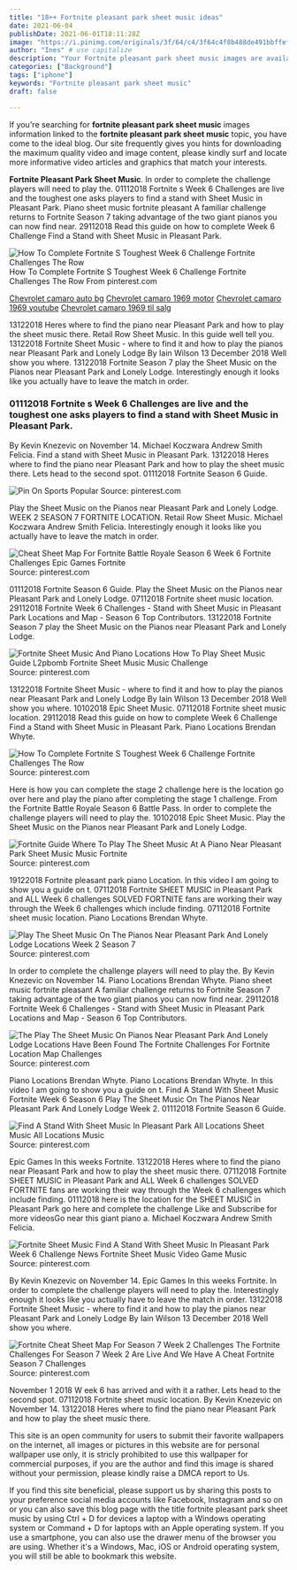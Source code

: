 ```yaml
---
title: "18++ Fortnite pleasant park sheet music ideas"
date: 2021-06-04
publishDate: 2021-06-01T18:11:28Z
image: "https://i.pinimg.com/originals/3f/64/c4/3f64c4f8b488de491bbffef7afbdb62e.jpg"
author: "Ines" # use capitalize
description: "Your Fortnite pleasant park sheet music images are available. Fortnite pleasant park sheet music are a topic that is being searched for and liked by netizens today. You can Get the Fortnite pleasant park sheet music files here. Find and Download all royalty-free images."
categories: ["Background"]
tags: ["iphone"]
keywords: "Fortnite pleasant park sheet music"
draft: false

---
```


If you're searching for **fortnite pleasant park sheet music** images information linked to the **fortnite pleasant park sheet music** topic, you have come to the ideal  blog.  Our site frequently  gives you  hints  for downloading  the maximum  quality video and image  content, please kindly surf and locate more informative video articles and graphics  that match your interests.

**Fortnite Pleasant Park Sheet Music**. In order to complete the challenge players will need to play the. 01112018 Fortnite s Week 6 Challenges are live and the toughest one asks players to find a stand with Sheet Music in Pleasant Park. Piano sheet music fortnite pleasant A familiar challenge returns to Fortnite Season 7 taking advantage of the two giant pianos you can now find near. 29112018 Read this guide on how to complete Week 6 Challenge Find a Stand with Sheet Music in Pleasant Park.

![How To Complete Fortnite S Toughest Week 6 Challenge Fortnite Challenges The Row](https://i.pinimg.com/originals/e1/28/cd/e128cdeff76faa4504c4d50222f482a4.png "How To Complete Fortnite S Toughest Week 6 Challenge Fortnite Challenges The Row")
How To Complete Fortnite S Toughest Week 6 Challenge Fortnite Challenges The Row From pinterest.com

[Chevrolet camaro auto bg](/chevrolet-camaro-auto-bg/)
[Chevrolet camaro 1969 motor](/chevrolet-camaro-1969-motor/)
[Chevrolet camaro 1969 youtube](/chevrolet-camaro-1969-youtube/)
[Chevrolet camaro 1969 til salg](/chevrolet-camaro-1969-til-salg/)

13122018 Heres where to find the piano near Pleasant Park and how to play the sheet music there. Retail Row Sheet Music. In this guide well tell you. 13122018 Fortnite Sheet Music - where to find it and how to play the pianos near Pleasant Park and Lonely Lodge By Iain Wilson 13 December 2018 Well show you where. 13122018 Fortnite Season 7 play the Sheet Music on the Pianos near Pleasant Park and Lonely Lodge. Interestingly enough it looks like you actually have to leave the match in order.

### 01112018 Fortnite s Week 6 Challenges are live and the toughest one asks players to find a stand with Sheet Music in Pleasant Park.

By Kevin Knezevic on November 14. Michael Koczwara Andrew Smith Felicia. Find a stand with Sheet Music in Pleasant Park. 13122018 Heres where to find the piano near Pleasant Park and how to play the sheet music there. Lets head to the second spot. 01112018 Fortnite Season 6 Guide.


![Pin On Sports Popular](https://i.pinimg.com/originals/57/cc/e6/57cce68cc161edf5ee4f05c705977331.jpg "Pin On Sports Popular")
Source: pinterest.com

Play the Sheet Music on the Pianos near Pleasant Park and Lonely Lodge. WEEK 2 SEASON 7 FORTNITE LOCATION. Retail Row Sheet Music. Michael Koczwara Andrew Smith Felicia. Interestingly enough it looks like you actually have to leave the match in order.

![Cheat Sheet Map For Fortnite Battle Royale Season 6 Week 6 Fortnite Challenges Epic Games Fortnite](https://i.pinimg.com/originals/82/ec/40/82ec40f4eb27ad280ffb2d5179588586.jpg "Cheat Sheet Map For Fortnite Battle Royale Season 6 Week 6 Fortnite Challenges Epic Games Fortnite")
Source: pinterest.com

01112018 Fortnite Season 6 Guide. Play the Sheet Music on the Pianos near Pleasant Park and Lonely Lodge. 07112018 Fortnite sheet music location. 29112018 Fortnite Week 6 Challenges - Stand with Sheet Music in Pleasant Park Locations and Map - Season 6 Top Contributors. 13122018 Fortnite Season 7 play the Sheet Music on the Pianos near Pleasant Park and Lonely Lodge.

![Fortnite Sheet Music And Piano Locations How To Play Sheet Music Guide L2pbomb Fortnite Sheet Music Music Challenge](https://i.pinimg.com/originals/e3/52/1c/e3521ccc453ecea21cc82571d8378da5.jpg "Fortnite Sheet Music And Piano Locations How To Play Sheet Music Guide L2pbomb Fortnite Sheet Music Music Challenge")
Source: pinterest.com

13122018 Fortnite Sheet Music - where to find it and how to play the pianos near Pleasant Park and Lonely Lodge By Iain Wilson 13 December 2018 Well show you where. 10102018 Epic Sheet Music. 07112018 Fortnite sheet music location. 29112018 Read this guide on how to complete Week 6 Challenge Find a Stand with Sheet Music in Pleasant Park. Piano Locations Brendan Whyte.

![How To Complete Fortnite S Toughest Week 6 Challenge Fortnite Challenges The Row](https://i.pinimg.com/originals/e1/28/cd/e128cdeff76faa4504c4d50222f482a4.png "How To Complete Fortnite S Toughest Week 6 Challenge Fortnite Challenges The Row")
Source: pinterest.com

Here is how you can complete the stage 2 challenge here is the location go over here and play the piano after completing the stage 1 challenge. From the Fortnite Battle Royale Season 6 Battle Pass. In order to complete the challenge players will need to play the. 10102018 Epic Sheet Music. Play the Sheet Music on the Pianos near Pleasant Park and Lonely Lodge.

![Fortnite Guide Where To Play The Sheet Music At A Piano Near Pleasant Park Sheet Music Music Fortnite](https://i.pinimg.com/736x/09/5e/14/095e14c54faa610ef6138adc348361e0.jpg "Fortnite Guide Where To Play The Sheet Music At A Piano Near Pleasant Park Sheet Music Music Fortnite")
Source: pinterest.com

19122018 Fortnite pleasant park piano Location. In this video I am going to show you a guide on t. 07112018 Fortnite SHEET MUSIC in Pleasant Park and ALL Week 6 challenges SOLVED FORTNITE fans are working their way through the Week 6 challenges which include finding. 07112018 Fortnite sheet music location. Piano Locations Brendan Whyte.

![Play The Sheet Music On The Pianos Near Pleasant Park And Lonely Lodge Locations Week 2 Season 7](https://i.pinimg.com/600x315/d2/5d/30/d25d30bddb03850c7d69e65faa7db25d.jpg "Play The Sheet Music On The Pianos Near Pleasant Park And Lonely Lodge Locations Week 2 Season 7")
Source: pinterest.com

In order to complete the challenge players will need to play the. By Kevin Knezevic on November 14. Piano Locations Brendan Whyte. Piano sheet music fortnite pleasant A familiar challenge returns to Fortnite Season 7 taking advantage of the two giant pianos you can now find near. 29112018 Fortnite Week 6 Challenges - Stand with Sheet Music in Pleasant Park Locations and Map - Season 6 Top Contributors.

![The Play The Sheet Music On Pianos Near Pleasant Park And Lonely Lodge Locations Have Been Found The Fortnite Challenges For Fortnite Location Map Challenges](https://i.pinimg.com/originals/46/c2/58/46c258a1fdd6dc014537d285307479ca.jpg "The Play The Sheet Music On Pianos Near Pleasant Park And Lonely Lodge Locations Have Been Found The Fortnite Challenges For Fortnite Location Map Challenges")
Source: pinterest.com

Piano Locations Brendan Whyte. Piano Locations Brendan Whyte. In this video I am going to show you a guide on t. Find A Stand With Sheet Music Fortnite Week 6 Season 6 Play The Sheet Music On The Pianos Near Pleasant Park And Lonely Lodge Week 2. 01112018 Fortnite Season 6 Guide.

![Find A Stand With Sheet Music In Pleasant Park All Locations Sheet Music All Locations Music](https://i.ytimg.com/vi/tTRbBdmv1QA/maxresdefault.jpg "Find A Stand With Sheet Music In Pleasant Park All Locations Sheet Music All Locations Music")
Source: pinterest.com

Epic Games In this weeks Fortnite. 13122018 Heres where to find the piano near Pleasant Park and how to play the sheet music there. 07112018 Fortnite SHEET MUSIC in Pleasant Park and ALL Week 6 challenges SOLVED FORTNITE fans are working their way through the Week 6 challenges which include finding. 01112018 here is the location for the SHEET MUSIC in Pleasant Park go here and complete the challenge Like and Subscribe for more videosGo near this giant piano a. Michael Koczwara Andrew Smith Felicia.

![Fortnite Sheet Music Find A Stand With Sheet Music In Pleasant Park Week 6 Challenge News Fortnite Sheet Music Video Game Music](https://i.pinimg.com/564x/cc/bd/b1/ccbdb1b3db993f86001bc3cb8ba7dc81.jpg "Fortnite Sheet Music Find A Stand With Sheet Music In Pleasant Park Week 6 Challenge News Fortnite Sheet Music Video Game Music")
Source: pinterest.com

By Kevin Knezevic on November 14. Epic Games In this weeks Fortnite. In order to complete the challenge players will need to play the. Interestingly enough it looks like you actually have to leave the match in order. 13122018 Fortnite Sheet Music - where to find it and how to play the pianos near Pleasant Park and Lonely Lodge By Iain Wilson 13 December 2018 Well show you where.

![Fortnite Cheat Sheet Map For Season 7 Week 2 Challenges The Fortnite Challenges For Season 7 Week 2 Are Live And We Have A Cheat Fortnite Season 7 Challenges](https://i.pinimg.com/originals/3f/64/c4/3f64c4f8b488de491bbffef7afbdb62e.jpg "Fortnite Cheat Sheet Map For Season 7 Week 2 Challenges The Fortnite Challenges For Season 7 Week 2 Are Live And We Have A Cheat Fortnite Season 7 Challenges")
Source: pinterest.com

November 1 2018 W eek 6 has arrived and with it a rather. Lets head to the second spot. 07112018 Fortnite sheet music location. By Kevin Knezevic on November 14. 13122018 Heres where to find the piano near Pleasant Park and how to play the sheet music there.

This site is an open community for users to submit their favorite wallpapers on the internet, all images or pictures in this website are for personal wallpaper use only, it is stricly prohibited to use this wallpaper for commercial purposes, if you are the author and find this image is shared without your permission, please kindly raise a DMCA report to Us.

If you find this site beneficial, please support us by sharing this posts to your preference social media accounts like Facebook, Instagram and so on or you can also save this blog page with the title fortnite pleasant park sheet music by using Ctrl + D for devices a laptop with a Windows operating system or Command + D for laptops with an Apple operating system. If you use a smartphone, you can also use the drawer menu of the browser you are using. Whether it's a Windows, Mac, iOS or Android operating system, you will still be able to bookmark this website.
